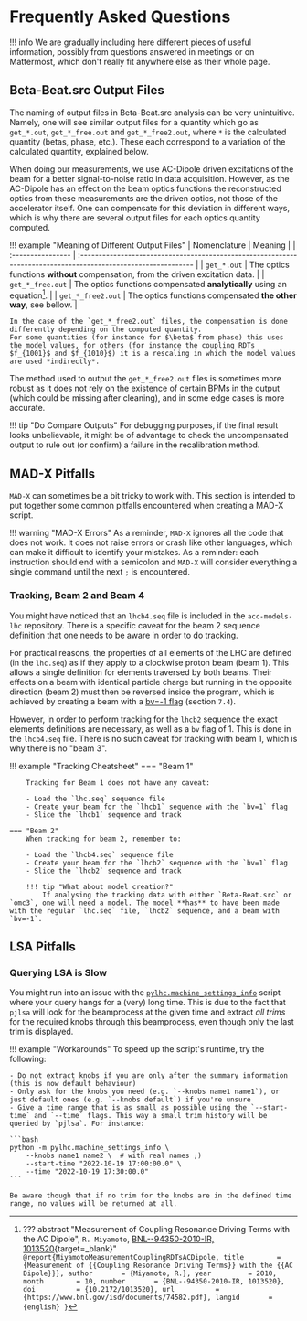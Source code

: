 # Frequently Asked Questions

!!! info 
    We are gradually including here different pieces of useful information, possibly from questions answered in meetings or on Mattermost, which don't really fit anywhere else as their whole page.

## Beta-Beat.src Output Files

The naming of output files in Beta-Beat.src analysis can be very unintuitive.
Namely, one will see similar output files for a quantity which go as `get_*.out`, `get_*_free.out` and `get_*_free2.out`, where `*` is the calculated quantity (betas, phase, etc.).
These each correspond to a variation of the calculated quantity, explained below.

When doing our measurements, we use AC-Dipole driven excitations of the beam for a better signal-to-noise ratio in data acquisition.
However, as the AC-Dipole has an effect on the beam optics functions the reconstructed optics from these measurements are the driven optics, not those of the accelerator itself.
One can compensate for this deviation in different ways, which is why there are several output files for each optics quantity computed.

!!! example "Meaning of Different Output Files"
    | Nomenclature      | Meaning                                                                                                        |
    | :---------------- | :------------------------------------------------------------------------------------------------------------- |
    | `get_*.out`       | The optics functions **without** compensation, from the driven excitation data.                                |
    | `get_*_free.out`  | The optics functions compensated **analytically** using an equation[^MiyamotoMeasurementCouplingRDTsACDipole]. |
    | `get_*_free2.out` | The optics functions compensated **the other way**, see bellow.                                                |

    In the case of the `get_*_free2.out` files, the compensation is done differently depending on the computed quantity.
    For some quantities (for instance for $\beta$ from phase) this uses the model values, for others (for instance the coupling RDTs $f_{1001}$ and $f_{1010}$) it is a rescaling in which the model values are used *indirectly*.

The method used to output the `get_*_free2.out` files is sometimes more robust as it does not rely on the existence of certain BPMs in the output (which could be missing after cleaning), and in some edge cases is more accurate.

!!! tip "Do Compare Outputs"
    For debugging purposes, if the final result looks unbelievable, it might be of advantage to check the uncompensated output to rule out (or confirm) a failure in the recalibration method.

## MAD-X Pitfalls

`MAD-X` can sometimes be a bit tricky to work with.
This section is intended to put together some common pitfalls encountered when creating a MAD-X script.  

!!! warning "MAD-X Errors"
    As a reminder, `MAD-X` ignores all the code that does not work.
    It does not raise errors or crash like other languages, which can make it difficult to identify your mistakes.
    As a reminder: each instruction should end with a semicolon and `MAD-X` will consider everything a single command until the next `;` is encountered.

### Tracking, Beam 2 and Beam 4

You might have noticed that an `lhcb4.seq` file is included in the `acc-models-lhc` repository.
There is a specific caveat for the beam 2 sequence definition that one needs to be aware in order to do tracking.

For practical reasons, the properties of all elements of the LHC are defined (in the `lhc.seq`) as if they apply to a clockwise proton beam (beam 1).
This allows a single definition for elements traversed by both beams.
Their effects on a beam with identical particle charge but running in the opposite direction (beam 2) must then be reversed inside the program, which is achieved by creating a beam with a [bv=-1 flag](madx_doc_bv) (section `7.4`).

However, in order to perform tracking for the `lhcb2` sequence the exact elements definitions are necessary, as well as a `bv` flag of 1.
This is done in the `lhcb4.seq` file.
There is no such caveat for tracking with beam 1, which is why there is no "beam 3".

!!! example "Tracking Cheatsheet"
    === "Beam 1"

        Tracking for Beam 1 does not have any caveat:
        
        - Load the `lhc.seq` sequence file
        - Create your beam for the `lhcb1` sequence with the `bv=1` flag
        - Slice the `lhcb1` sequence and track

    === "Beam 2"
        When tracking for beam 2, remember to:

        - Load the `lhcb4.seq` sequence file
        - Create your beam for the `lhcb2` sequence with the `bv=1` flag
        - Slice the `lhcb2` sequence and track
        
        !!! tip "What about model creation?"
            If analysing the tracking data with either `Beta-Beat.src` or `omc3`, one will need a model. The model **has** to have been made with the regular `lhc.seq` file, `lhcb2` sequence, and a beam with `bv=-1`.

## LSA Pitfalls

### Querying LSA is Slow

You might run into an issue with the [`pylhc.machine_settings_info`](../packages/pylhc/machine_settings_info.md) script where your query hangs for a (very) long time.
This is due to the fact that `pjlsa` will look for the beamprocess at the given time and extract *all trims* for the required knobs through this beamprocess, even though only the last trim is displayed.

!!! example "Workarounds"
    To speed up the script's runtime, try the following:

    - Do not extract knobs if you are only after the summary information (this is now default behaviour)
    - Only ask for the knobs you need (e.g. `--knobs name1 name1`), or just default ones (e.g. `--knobs default`) if you're unsure
    - Give a time range that is as small as possible using the `--start-time` and `--time` flags. This way a small trim history will be queried by `pjlsa`. For instance:
    
    ```bash
    python -m pylhc.machine_settings_info \
        --knobs name1 name2 \  # with real names ;)
        --start-time "2022-10-19 17:00:00.0" \
        --time "2022-10-19 17:30:00.0"
    ```
    
    Be aware though that if no trim for the knobs are in the defined time range, no values will be returned at all.


[madx_doc_bv]: http://madx.web.cern.ch/madx/releases/last-rel/madxuguide.pdf


[^MiyamotoMeasurementCouplingRDTsACDipole]:
    ??? abstract "Measurement of Coupling Resonance Driving Terms with the AC Dipole", `R. Miyamoto`, [BNL--94350-2010-IR, 1013520](https://www.bnl.gov/isd/documents/74582.pdf){target=_blank}"
        ```
        @report{MiyamotoMeasurementCouplingRDTsACDipole,
            title        = {Measurement of {{Coupling Resonance Driving Terms}} with the {{AC Dipole}}},
            author       = {Miyamoto, R.},
            year         = 2010,
            month        = 10,
            number       = {BNL--94350-2010-IR, 1013520},
            doi          = {10.2172/1013520},
            url          = {https://www.bnl.gov/isd/documents/74582.pdf},
            langid       = {english}
        }
        ```